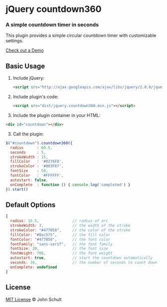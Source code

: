 # jQuery countdown360

### A simple countdown timer in seconds

This plugin provides a simple circular countdown timer with customizable settings.

[Check out a Demo](http://jsfiddle.net/johnschult/gs3WY/)

## Basic Usage

1. Include jQuery:

	```html
	<script src="http://ajax.googleapis.com/ajax/libs/jquery/2.0.0/jquery.min.js"></script>
	```

2. Include plugin's code:

	```html
	<script src="dist/jquery.countdown360.min.js"></script>
	```

3. Include the plugin container in your HTML:

  ```html
  <div id="countdown"></div>
  ```

3. Call the plugin:

  ```javascript
  $("#countdown").countdown360({
    radius      : 60.5,
    seconds     : 5,
    strokeWidth : 15,
    fillColor   : '#0276FD',
    strokeColor : '#003F87',
    fontSize    : 50,
    fontColor   : '#FFFFFF',
    autostart: false,
    onComplete  : function () { console.log('completed') }
  }).start()
  ```
	
## Default Options

```javascript
{
  radius: 15.5,               // radius of arc
  strokeWidth: 3,             // the width of the stroke
  strokeColor: "#477050",     // the color of the stroke
  fillColor: "#8ac575",       // the fill color
  fontColor: "#477050",       // the font color
  fontFamily: "sans-serif",   // the font family
  fontSize: 20,               // the font size
  fontWeight: 700,            // the font weight
  autostart: true,            // start the countdown automatically
  seconds: 10,                // the number of seconds to count down
  onComplete: undefined
}
```

## License

[MIT License](http://johnschult.mit-license.org/) © John Schult
